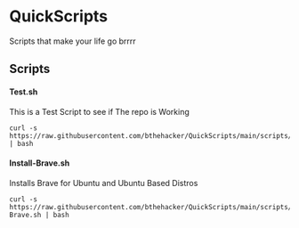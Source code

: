 # QuickScripts
Scripts that make your life go brrrr

## Scripts
#### Test.sh
This is a Test Script to see if The repo is Working

``` shell
curl -s https://raw.githubusercontent.com/bthehacker/QuickScripts/main/scripts/Test.sh | bash
 ```
 
#### Install-Brave.sh
Installs Brave for Ubuntu and Ubuntu Based Distros

``` shell
curl -s https://raw.githubusercontent.com/bthehacker/QuickScripts/main/scripts/Install-Brave.sh | bash
 ```
